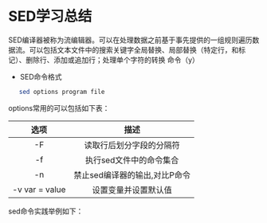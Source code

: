 # SED学习总结

SED编译器被称为流编辑器。可以在处理数据之前基于事先提供的一组规则遍历数据流。可以包括文本文件中的搜索关键字全局替换、局部替换（特定行，和标记）、删除行、添加或追加行；处理单个字符的转换
命令（y）

  - SED命令格式
  ```sh
     sed options program file
  ```
  options常用的可以包括如下表：

| 选项 | 描述 |
| :----: | :----: |
| -F  | 读取行后划分字段的分隔符 |
| -f  | 执行sed文件中的命令集合 |
| -n  | 禁止sed编译器的输出,对比P命令|
| -v var = value  | 设置变量并设置默认值 |

  sed命令实践举例如下：
